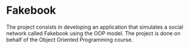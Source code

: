 # Fakebook
The project consists in developing an application that simulates a social network called Fakebook using the OOP model. The project is done on behalf of the Object Oriented Programming course.
